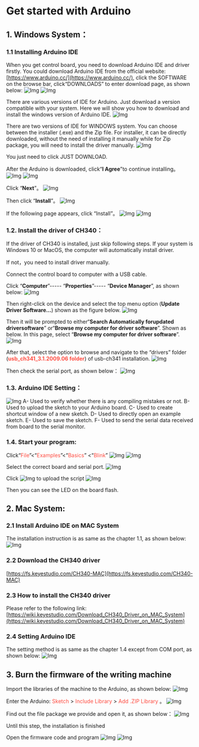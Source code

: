 # Get started with Arduino

## 1. Windows System：           

### 1.1 Installing Arduino IDE
When you get control board, you need to download Arduino IDE and driver firstly.
You could download Arduino IDE from the official website: [https://www.arduino.cc/](https://www.arduino.cc/), click the SOFTWARE on the browse bar, click“DOWNLOADS” to enter download page, as shown below:
![Img](./media/img-20230927101210.png)
![Img](./media/img-20230927101219.png)

There are various versions of IDE for Arduino. Just download a version compatible with your system. Here we will show you how to download and install the windows version of Arduino IDE.
![Img](./media/img-20230927101243.png)

There are two versions of IDE for WINDOWS system. You can choose between the installer (.exe) and the Zip file. For installer, it can be directly downloaded, without the need of installing it manually while for Zip package, you will need to install the driver manually.
![Img](./media/img-20230927101255.png)

You just need to click JUST DOWNLOAD.

After the Arduino is downloaded, click“**I Agree**”to continue installing。
![Img](./media/img-20230927101314.png)
![Img](./media/img-20230927101318.png)

Click “**Next**”。
![Img](./media/img-20230927101400.png)

Then click “**Install**”。
![Img](./media/img-20230927101427.png)

If the following page appears, click “Install”。
![Img](./media/img-20230927101454.png)
![Img](./media/img-20230927101458.png)

### 1.2. Install the driver of CH340：
If the driver of CH340 is installed, just skip following steps.
If your system is Windows 10 or MacOS, the computer will automatically install driver.

If not，you need to install driver manually.

Connect the control board to computer with a USB cable.

Click “**Computer**”----- “**Properties**”----- “**Device Manager**”, as shown below:
![Img](./media/img-20230927101658.png)

Then right-click on the device and select the top menu option (**Update Driver Software...**) shown as the figure below.
![Img](./media/img-20230927101741.png)

Then it will be prompted to either“**Search Automatically forupdated driversoftware**” or“**Browse my computer for driver software**”. Shown as below. In this page, select “**Browse my computer for driver software**”.
![Img](./media/img-20230927101802.png)

After that, select the option to browse and navigate to the “drivers” folder (<span style="color: rgb(255, 76, 65);">**usb_ch341_3.1.2009.06 folder**</span>) of usb-ch341 installation.
![Img](./media/img-20230927102722.png)

Then check the serial port, as shown below：
![Img](./media/img-20230927102739.png)

### 1.3. Arduino IDE Setting：
![Img](./media/img-20230927102856.png)
A- Used to verify whether there is any compiling mistakes or not.
B- Used to upload the sketch to your Arduino board.
C- Used to create shortcut window of a new sketch.
D- Used to directly open an example sketch.
E- Used to save the sketch.
F- Used to send the serial data received from board to the serial monitor.

### 1.4. Start your program:
Click“<span style="color: rgb(255, 76, 65);">File</span>”<“<span style="color: rgb(255, 76, 65);">Examples</span>”<“<span style="color: rgb(255, 76, 65);">Basics</span>” <“<span style="color: rgb(255, 76, 65);">Blink</span>”
![Img](./media/img-20230927103024.png)
![Img](./media/img-20230927103029.png)

Select the correct board and serial port.
![Img](./media/img-20230927103040.png)

Click ![Img](./media/img-20230927103053.png) to upload the script
![Img](./media/img-20230927103103.png)

Then you can see the LED on the board flash.

## 2. Mac System:

### 2.1 Install Arduino IDE on MAC System

The installation instruction is as same as the chapter 1.1, as shown below:
![Img](./media/img-20230927103156.png)

### 2.2 Download the CH340 driver

[https://fs.keyestudio.com/CH340-MAC](https://fs.keyestudio.com/CH340-MAC)

### 2.3 How to install the CH340 driver

Please refer to the following link:
[https://wiki.keyestudio.com/Download_CH340_Driver_on_MAC_System](https://wiki.keyestudio.com/Download_CH340_Driver_on_MAC_System)

### 2.4 Setting Arduino IDE

The setting method is as same as the chapter 1.4 except from COM port, as shown below:
![Img](./media/img-20230927103314.png)


## 3. Burn the firmware of the writing machine

Import the libraries of the machine to the Arduino, as shown below:
![Img](./media/img-20230927103341.png)

Enter the Arduino: <span style="color: rgb(255, 76, 65);">Sketch</span> > <span style="color: rgb(255, 76, 65);">Include Library</span> > <span style="color: rgb(255, 76, 65);">Add .ZIP Library</span> 。
![Img](./media/img-20230927103421.png)

Find out the file package we provide and open it, as shown below：
![Img](./media/img-20230927103442.png)

Until this step, the installation is finished

Open the firmware code and program
![Img](./media/img-20230927103517.png)
![Img](./media/img-20230927103522.png)











